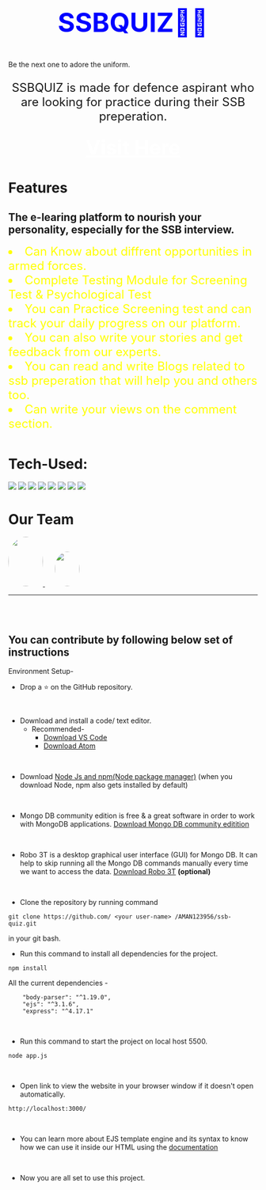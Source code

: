 <!-- [Visit our website here](https://jssconnect.herokuapp.com/) -->
<div align="center">
<h2 style="text-align:center;font-size:53px;color:red"><span style="color:blue">SSBQUIZ🎯🎯</span>
</div

<h3 style="text-align:center;color:yellow;font-size:1.8rem;">Be the next one to adore the uniform.</h3>
<p style="text-align:center;font-size:1.5rem;">SSBQUIZ is made for defence aspirant who are looking for practice during their SSB preperation.</p>

<div align="center">
  <h3><a href="https://fsb-quiz.herokuapp.com/" style="font-size:40px;color:white">Visit Here</a></h3>
</div>

<h1 style="margin-top:40px;">Features</h1>
<h2>The e-learing platform  to nourish your personality, especially for the SSB interview.</h2>
<li style="font-size:1.5rem;color:yellow;">Can Know about diffrent opportunities in armed forces.</li>
<li style="font-size:1.5rem;color:yellow;"> Complete Testing Module for Screening Test & Psychological Test</li>
<li style="font-size:1.5rem;color:yellow;">You can Practice Screening test and can track your daily progress on our platform. </li>
<li style="font-size:1.5rem;color:yellow;">You can also write your stories and get feedback from our experts.</li>
<li style="font-size:1.5rem;color:yellow;">You can read and write Blogs related to ssb preperation that will help you and others too.</li>
<li style="font-size:1.5rem;color:yellow;">Can write your views on the comment section.</li>


<h1 style="margin-top:50px">Tech-Used:</h1>
<span>
<img src="https://img.shields.io/badge/html5%20-%23E34F26.svg?&style=for-the-badge&logo=html5&logoColor=white"/>
<img src="https://img.shields.io/badge/css3%20-%231572B6.svg?&style=for-the-badge&logo=css3&logoColor=white"/>
<img src="https://img.shields.io/badge/javascript%20-%23323330.svg?&style=for-the-badge&logo=javascript&logoColor=%23F7DF1E"/>
<img src="https://img.shields.io/badge/node.js%20-%2343853D.svg?&style=for-the-badge&logo=node.js&logoColor=white"/>
<img src="https://img.shields.io/badge/express.js%20-%23404d59.svg?&style=for-the-badge"/>
<img src="https://img.shields.io/badge/github%20-%23121011.svg?&style=for-the-badge&logo=github&logoColor=white"/>
<img src ="https://img.shields.io/badge/MongoDB-%234ea94b.svg?&style=for-the-badge&logo=mongodb&logoColor=white"/>
<img src="https://img.shields.io/badge/heroku%20-%23430098.svg?&style=for-the-badge&logo=heroku&logoColor=white"/> </span>

<h1 style="margin-top:40px;">Our Team
</h1>
<span>
  <a href="https://github.com/AMAN123956">
<img src="https://avatars1.githubusercontent.com/u/56161073?s=60&v=4" style="width:70px;height:100px;border-radius:100%;">
  </a>
  <a href="https://github.com/olive-green">
<img src="https://avatars.githubusercontent.com/u/65541151?s=60&v=4"  style="width:50px;height:70px;border-radius:100%;margin-left:20px">
  </a>

</span>
<hr />
<br />
<br />


<h2>You can contribute by following below set of instructions</h2>
Environment Setup-

* Drop a :star: on the GitHub repository.
<br/>

* Download and install a code/ text editor.
    - Recommended-
        - [Download VS Code](https://code.visualstudio.com/download)
        - [Download Atom](https://atom.io/)
<br/>

* Download [Node Js and npm(Node package manager)](https://nodejs.org/en/) (when you download Node, npm also gets installed by default)
<br/>

* Mongo DB community edition is free & a great software in order to work with MongoDB applications. [Download Mongo DB community editition](https://docs.mongodb.com/manual/administration/install-community/)
<br/>

* Robo 3T is a desktop graphical user interface (GUI) for Mongo DB. It can help to skip running all the Mongo DB commands manually every time we want to access the data. [Download Robo 3T](https://robomongo.org/download) **(optional)**
<br/>

* Clone the repository by running command
```
git clone https://github.com/ <your user-name> /AMAN123956/ssb-quiz.git
```
in your git bash.
<br/>


* Run this command to install all dependencies for the project.
```
npm install
```
All the current dependencies -
```
    "body-parser": "^1.19.0",
    "ejs": "^3.1.6",
    "express": "^4.17.1"
```
<br/>


* Run this command to start the project on local host 5500.
```
node app.js
```
<br/>

* Open link to view the website in your browser window if it doesn't open automatically.
```
http://localhost:3000/
```
<br/>

* You can learn more about EJS template engine and its syntax to know how we can use it inside our HTML using the [documentation](https://ejs.co/#docs)
<br/>

* Now you are all set to use this project.

